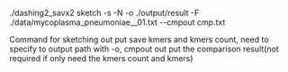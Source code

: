 ./dashing2_savx2 sketch -s -N -o ./output/result -F ./data/mycoplasma_pneumoniae__01.txt --cmpout cmp.txt

Command for sketching out put save kmers and kmers count, need to specify to output path with -o, cmpout out put the comparison result(not required if only need the kmers count and kmers)

